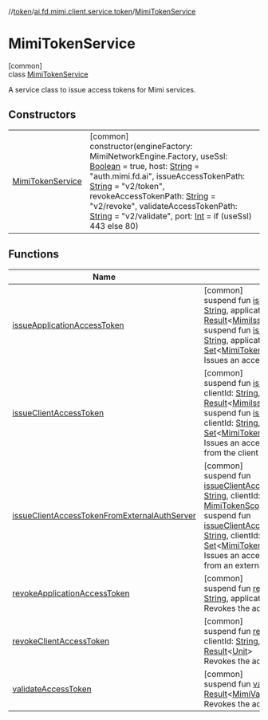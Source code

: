 //[token](../../../index.md)/[ai.fd.mimi.client.service.token](../index.md)/[MimiTokenService](index.md)

# MimiTokenService

[common]\
class [MimiTokenService](index.md)

A service class to issue access tokens for Mimi services.

## Constructors

| | |
|---|---|
| [MimiTokenService](-mimi-token-service.md) | [common]<br>constructor(engineFactory: MimiNetworkEngine.Factory, useSsl: [Boolean](https://kotlinlang.org/api/core/kotlin-stdlib/kotlin/-boolean/index.html) = true, host: [String](https://kotlinlang.org/api/core/kotlin-stdlib/kotlin/-string/index.html) = &quot;auth.mimi.fd.ai&quot;, issueAccessTokenPath: [String](https://kotlinlang.org/api/core/kotlin-stdlib/kotlin/-string/index.html) = &quot;v2/token&quot;, revokeAccessTokenPath: [String](https://kotlinlang.org/api/core/kotlin-stdlib/kotlin/-string/index.html) = &quot;v2/revoke&quot;, validateAccessTokenPath: [String](https://kotlinlang.org/api/core/kotlin-stdlib/kotlin/-string/index.html) = &quot;v2/validate&quot;, port: [Int](https://kotlinlang.org/api/core/kotlin-stdlib/kotlin/-int/index.html) = if (useSsl) 443 else 80) |

## Functions

| Name | Summary |
|---|---|
| [issueApplicationAccessToken](issue-application-access-token.md) | [common]<br>suspend fun [issueApplicationAccessToken](issue-application-access-token.md)(applicationId: [String](https://kotlinlang.org/api/core/kotlin-stdlib/kotlin/-string/index.html), applicationSecret: [String](https://kotlinlang.org/api/core/kotlin-stdlib/kotlin/-string/index.html), scope: [MimiTokenScope](../-mimi-token-scope/index.md)): [Result](https://kotlinlang.org/api/core/kotlin-stdlib/kotlin/-result/index.html)&lt;[MimiIssueTokenResult](../-mimi-issue-token-result/index.md)&gt;<br>suspend fun [issueApplicationAccessToken](issue-application-access-token.md)(applicationId: [String](https://kotlinlang.org/api/core/kotlin-stdlib/kotlin/-string/index.html), applicationSecret: [String](https://kotlinlang.org/api/core/kotlin-stdlib/kotlin/-string/index.html), scopes: [Set](https://kotlinlang.org/api/core/kotlin-stdlib/kotlin.collections/-set/index.html)&lt;[MimiTokenScope](../-mimi-token-scope/index.md)&gt;): [Result](https://kotlinlang.org/api/core/kotlin-stdlib/kotlin/-result/index.html)&lt;[MimiIssueTokenResult](../-mimi-issue-token-result/index.md)&gt;<br>Issues an access token with application authority. |
| [issueClientAccessToken](issue-client-access-token.md) | [common]<br>suspend fun [issueClientAccessToken](issue-client-access-token.md)(applicationId: [String](https://kotlinlang.org/api/core/kotlin-stdlib/kotlin/-string/index.html), clientId: [String](https://kotlinlang.org/api/core/kotlin-stdlib/kotlin/-string/index.html), clientSecret: [String](https://kotlinlang.org/api/core/kotlin-stdlib/kotlin/-string/index.html), scope: [MimiTokenScope](../-mimi-token-scope/index.md)): [Result](https://kotlinlang.org/api/core/kotlin-stdlib/kotlin/-result/index.html)&lt;[MimiIssueTokenResult](../-mimi-issue-token-result/index.md)&gt;<br>suspend fun [issueClientAccessToken](issue-client-access-token.md)(applicationId: [String](https://kotlinlang.org/api/core/kotlin-stdlib/kotlin/-string/index.html), clientId: [String](https://kotlinlang.org/api/core/kotlin-stdlib/kotlin/-string/index.html), clientSecret: [String](https://kotlinlang.org/api/core/kotlin-stdlib/kotlin/-string/index.html), scopes: [Set](https://kotlinlang.org/api/core/kotlin-stdlib/kotlin.collections/-set/index.html)&lt;[MimiTokenScope](../-mimi-token-scope/index.md)&gt;): [Result](https://kotlinlang.org/api/core/kotlin-stdlib/kotlin/-result/index.html)&lt;[MimiIssueTokenResult](../-mimi-issue-token-result/index.md)&gt;<br>Issues an access token with client authority by direct request from the client application. |
| [issueClientAccessTokenFromExternalAuthServer](issue-client-access-token-from-external-auth-server.md) | [common]<br>suspend fun [issueClientAccessTokenFromExternalAuthServer](issue-client-access-token-from-external-auth-server.md)(applicationId: [String](https://kotlinlang.org/api/core/kotlin-stdlib/kotlin/-string/index.html), clientId: [String](https://kotlinlang.org/api/core/kotlin-stdlib/kotlin/-string/index.html), applicationSecret: [String](https://kotlinlang.org/api/core/kotlin-stdlib/kotlin/-string/index.html), scope: [MimiTokenScope](../-mimi-token-scope/index.md)): [Result](https://kotlinlang.org/api/core/kotlin-stdlib/kotlin/-result/index.html)&lt;[MimiIssueTokenResult](../-mimi-issue-token-result/index.md)&gt;<br>suspend fun [issueClientAccessTokenFromExternalAuthServer](issue-client-access-token-from-external-auth-server.md)(applicationId: [String](https://kotlinlang.org/api/core/kotlin-stdlib/kotlin/-string/index.html), clientId: [String](https://kotlinlang.org/api/core/kotlin-stdlib/kotlin/-string/index.html), applicationSecret: [String](https://kotlinlang.org/api/core/kotlin-stdlib/kotlin/-string/index.html), scopes: [Set](https://kotlinlang.org/api/core/kotlin-stdlib/kotlin.collections/-set/index.html)&lt;[MimiTokenScope](../-mimi-token-scope/index.md)&gt;): [Result](https://kotlinlang.org/api/core/kotlin-stdlib/kotlin/-result/index.html)&lt;[MimiIssueTokenResult](../-mimi-issue-token-result/index.md)&gt;<br>Issues an access token with client authority by transfer request from an external authentication server. |
| [revokeApplicationAccessToken](revoke-application-access-token.md) | [common]<br>suspend fun [revokeApplicationAccessToken](revoke-application-access-token.md)(applicationId: [String](https://kotlinlang.org/api/core/kotlin-stdlib/kotlin/-string/index.html), applicationSecret: [String](https://kotlinlang.org/api/core/kotlin-stdlib/kotlin/-string/index.html), token: [String](https://kotlinlang.org/api/core/kotlin-stdlib/kotlin/-string/index.html)): [Result](https://kotlinlang.org/api/core/kotlin-stdlib/kotlin/-result/index.html)&lt;[Unit](https://kotlinlang.org/api/core/kotlin-stdlib/kotlin/-unit/index.html)&gt;<br>Revokes the access token with application authority. |
| [revokeClientAccessToken](revoke-client-access-token.md) | [common]<br>suspend fun [revokeClientAccessToken](revoke-client-access-token.md)(applicationId: [String](https://kotlinlang.org/api/core/kotlin-stdlib/kotlin/-string/index.html), clientId: [String](https://kotlinlang.org/api/core/kotlin-stdlib/kotlin/-string/index.html), clientSecret: [String](https://kotlinlang.org/api/core/kotlin-stdlib/kotlin/-string/index.html), token: [String](https://kotlinlang.org/api/core/kotlin-stdlib/kotlin/-string/index.html)): [Result](https://kotlinlang.org/api/core/kotlin-stdlib/kotlin/-result/index.html)&lt;[Unit](https://kotlinlang.org/api/core/kotlin-stdlib/kotlin/-unit/index.html)&gt;<br>Revokes the access token with client authority. |
| [validateAccessToken](validate-access-token.md) | [common]<br>suspend fun [validateAccessToken](validate-access-token.md)(token: [String](https://kotlinlang.org/api/core/kotlin-stdlib/kotlin/-string/index.html)): [Result](https://kotlinlang.org/api/core/kotlin-stdlib/kotlin/-result/index.html)&lt;[MimiValidateTokenResult](../-mimi-validate-token-result/index.md)&gt;<br>Revokes the access token with client authority. |

